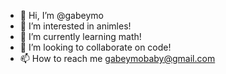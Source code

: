 - 👋 Hi, I’m @gabeymo
- 👀 I’m interested in animles!
- 🌱 I’m currently learning math!
- 💞️ I’m looking to collaborate on code!
- 📫 How to reach me gabeymobaby@gmail.com

<!---
gabeymo/gabeymo is a ✨ special ✨ repository because its `README.md` (this file) appears on your GitHub profile.
You can click the Preview link to take a look at your changes.
--->
